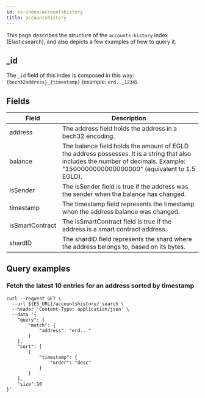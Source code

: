 ```yaml
---
id: es-index-accountshistory
title: accountshistory
---
```


[comment]: # (mx-abstract)

This page describes the structure of the `accounts-history` index (Elasticsearch), and also depicts a few examples of how to query it.

[comment]: # (mx-context-auto)

## _id

The `_id` field of this index is composed in this way: `{bech32address}_{timestamp}` (example: `erd.._1234`).

[comment]: # (mx-context-auto)

## Fields

| Field            | Description                                                                                                                                                                          |
|------------------|--------------------------------------------------------------------------------------------------------------------------------------------------------------------------------------|
| address          | The address field holds the address in a bech32 encoding.                                                                                                                            |
| balance          | The balance field holds the amount of EGLD the address possesses. It is a string that also includes the number of decimals. Example: "1500000000000000000" (equivalent to 1.5 EGLD). |
| isSender         | The isSender field is true if the address was the sender when the balance has changed.                                                                                               |
| timestamp        | The timestamp field represents the timestamp when the address balance was changed.                                                                                                   |
| isSmartContract  | The isSmartContract field is true if the address is a smart contract address.                                                                                                        |
| shardID          | The shardID field represents the shard where the address belongs to, based on its bytes.                                                                                             |

[comment]: # (mx-context-auto)

## Query examples

[comment]: # (mx-context-auto)

### Fetch the latest 10 entries for an address sorted by timestamp

```
curl --request GET \
  --url ${ES_URL}/accountshistory/_search \
  --header 'Content-Type: application/json' \
  --data '{
    "query": {
        "match": {
            "address": "erd..."
        }
    },
    "sort": [
        {
            "timestamp": {
                "order": "desc"
            }
        }
    ],
    "size":10
}'
```
